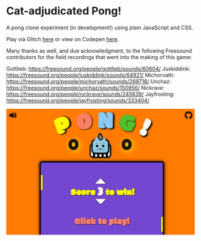 # Cat-adjudicated Pong!
A pong clone experiment (in development!) using plain JavaScript and CSS.

Play via Glitch [here](https://cat-pong.glitch.me/) or view on Codepen [here](https://codepen.io/denismcdonald/full/JvaBNM/).

Many thanks as well, and due acknowledgment, to the following Freesound contributors for the field recordings that went into the making of this game:

Gottlieb: https://freesound.org/people/gottlieb/sounds/60604/
Juskiddink: https://freesound.org/people/juskiddink/sounds/64921/
Michorvath: https://freesound.org/people/michorvath/sounds/269718/
Unchaz: https://freesound.org/people/unchaz/sounds/150956/
Nickrave: https://freesound.org/people/nickrave/sounds/245639/
Jayfrosting: https://freesound.org/people/jayfrosting/sounds/333404/

![Screenshot](https://github.com/denismcdonald/Cat-Pong/blob/master/Capture1.jpeg)

